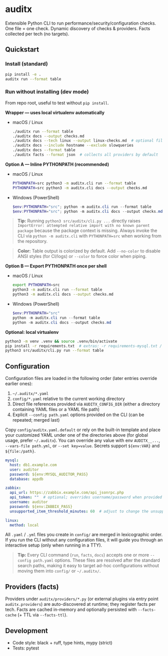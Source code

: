 # auditx

Extensible Python CLI to run performance/security/configuration checks. One file = one check.
Dynamic discovery of checks & providers. Facts collected per tech (no targets).

## Quickstart

### Install (standard)
```bash
pip install -e .
auditx run --format table
```

### Run **without installing** (dev mode)
From repo root, useful to test without `pip install`.

**Wrapper — uses local virtualenv automatically**
- macOS / Linux
  ```bash
  ./auditx run --format table
  ./auditx docs --output checks.md
  ./auditx docs --tech linux --output linux-checks.md  # optional filter
  ./auditx docs --include hostname --exclude slowqueries
  ./auditx docs --format table
  ./auditx facts --format json  # collects all providers by default
  ```

**Option A — Inline PYTHONPATH (recommended)**
- macOS / Linux
  ```bash
  PYTHONPATH=src python3 -m auditx.cli run --format table
  PYTHONPATH=src python3 -m auditx.cli docs --output checks.md
  ```
- Windows (PowerShell)
  ```powershell
  $env:PYTHONPATH="src"; python -m auditx.cli run --format table
  $env:PYTHONPATH="src"; python -m auditx.cli docs --output checks.md
  ```

> **Tip:** Running `python3 src/auditx/cli.py ...` directly raises `ImportError: attempted relative import with no known parent package` because the package context is missing. Always invoke the CLI via `python -m auditx.cli` with `PYTHONPATH=src` when working from the repository.

> **Color:** Table output is colorized by default. Add `--no-color` to disable ANSI styles (for CI/logs) or `--color` to force color when piping.

**Option B — Export PYTHONPATH once per shell**
- macOS / Linux
  ```bash
  export PYTHONPATH=src
  python3 -m auditx.cli run --format table
  python3 -m auditx.cli docs --output checks.md
  ```
- Windows (PowerShell)
  ```powershell
  $env:PYTHONPATH="src"
  python -m auditx.cli run --format table
  python -m auditx.cli docs --output checks.md
  ```

**Optional: local virtualenv**
```bash
python3 -m venv .venv && source .venv/bin/activate
pip install -r requirements.txt  # extras: -r requirements-mysql.txt / -r requirements-zabbix.txt
python3 src/auditx/cli.py run --format table
```

## Configuration

Configuration files are loaded in the following order (later entries override earlier ones):

1. `~/.auditx/*.yaml`
2. `config/*.yaml` relative to the current working directory
3. Direct file references provided via `AUDITX_CONFIG_DIR` (either a directory containing YAML files or a YAML file path)
4. Explicit `--config path.yaml` options provided on the CLI (can be repeated; merged last)

Copy `config/auditx.yaml.default` or rely on the built-in template and place your customized YAML under one of the directories above (for global usage, prefer `~/.auditx`). You can override any value with env `AUDITX__...`, `--vars-file path.yml`, or `--set key=value`. Secrets support `${env:VAR}` and `${file:/path}`.

```yaml
mysql:
  host: db1.example.com
  user: auditor
  password: ${env:MYSQL_AUDITOR_PASS}
  database: appdb

zabbix:
  api_url: https://zabbix.example.com/api_jsonrpc.php
  api_token: ""  # optional; overrides username/password when provided
  username: auditor
  password: ${env:ZABBIX_PASS}
  unsupported_item_threshold_minutes: 60  # adjust to change the unsupported item check window

linux:
  method: local
```
All `.yaml` / `.yml` files you create in `config/` are merged in lexicographic order.
If you run the CLI without any configuration files, it will guide you through an interactive setup (only when running in a TTY).

> **Tip:** Every CLI command (`run`, `facts`, `docs`) accepts one or more `--config path.yaml` options. These files are resolved after the standard search paths, making it easy to target ad-hoc configurations without moving them into `config/` or `~/.auditx/`.

## Providers (facts)

Providers under `auditx/providers/*.py` (or external plugins via entry point `auditx.providers`) are
auto-discovered at runtime; they register facts per tech. Facts are cached in-memory and optionally
persisted with `--facts-cache` (+ TTL via `--facts-ttl`).

## Development

- Code style: black + ruff, type hints, mypy (strict)
- Tests: pytest
